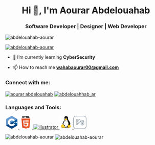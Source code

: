 <h1 align="center">Hi 👋, I'm Aourar Abdelouahab</h1>
<h3 align="center">Software Developer | Designer | Web Developer</h3>

<p align="left"> <img src="https://komarev.com/ghpvc/?username=abdelouahab-aourar&label=Profile%20views&color=0e75b6&style=flat" alt="abdelouahab-aourar" /> </p>

<p align="left"> <a href="https://github.com/ryo-ma/github-profile-trophy"><img src="https://github-profile-trophy.vercel.app/?username=abdelouahab-aourar" alt="abdelouahab-aourar" /></a> </p>

- 🌱 I’m currently learning **CyberSecurity**

- 📫 How to reach me **wahabaourar00@gmail.com**

<h3 align="left">Connect with me:</h3>
<p align="left">
<a href="www.linkedin.com/in/aourar-abdelouahab" target="blank"><img align="center" src="https://raw.githubusercontent.com/rahuldkjain/github-profile-readme-generator/master/src/images/icons/Social/linked-in-alt.svg" alt="aourar abdelouahab" height="30" width="40" /></a>
<a href="https://www.instagram.com/abdelouahhab_ar/profilecard/?igsh=NnpmNGJ5b3M0YXhi" target="blank"><img align="center" src="https://raw.githubusercontent.com/rahuldkjain/github-profile-readme-generator/master/src/images/icons/Social/instagram.svg" alt="abdelouahhab_ar" height="30" width="40" /></a>
</p>

<h3 align="left">Languages and Tools:</h3>
<p align="left"> <a href="https://www.w3schools.com/cpp/" target="_blank" rel="noreferrer"> <img src="https://raw.githubusercontent.com/devicons/devicon/master/icons/cplusplus/cplusplus-original.svg" alt="cplusplus" width="40" height="40"/> </a> <a href="https://www.w3.org/html/" target="_blank" rel="noreferrer"> <img src="https://raw.githubusercontent.com/devicons/devicon/master/icons/html5/html5-original-wordmark.svg" alt="html5" width="40" height="40"/> </a> <a href="https://www.adobe.com/in/products/illustrator.html" target="_blank" rel="noreferrer"> <img src="https://www.vectorlogo.zone/logos/adobe_illustrator/adobe_illustrator-icon.svg" alt="illustrator" width="40" height="40"/> </a> <a href="https://www.linux.org/" target="_blank" rel="noreferrer"> <img src="https://raw.githubusercontent.com/devicons/devicon/master/icons/linux/linux-original.svg" alt="linux" width="40" height="40"/> </a> <a href="https://www.photoshop.com/en" target="_blank" rel="noreferrer"> <img src="https://raw.githubusercontent.com/devicons/devicon/master/icons/photoshop/photoshop-line.svg" alt="photoshop" width="40" height="40"/> </a> </p>

<p><img align="left" src="https://github-readme-stats.vercel.app/api/top-langs?username=abdelouahab-aourar&show_icons=true&locale=en&layout=compact" alt="abdelouahab-aourar" /></p>

<p>&nbsp;<img align="center" src="https://github-readme-stats.vercel.app/api?username=abdelouahab-aourar&show_icons=true&locale=en" alt="abdelouahab-aourar" /></p>
